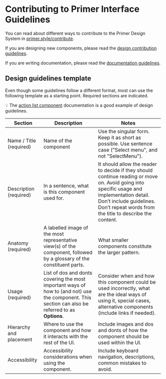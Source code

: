 # Contributing to Primer Interface Guidelines

You can read about different ways to contribute to the Primer Design System in [primer.style/contribute](https://primer.style/contribute/how-to-contribute).

If you are designing new components, please read the [design contribution guidelines](https://primer.style/contribute/design).

If you are writing documentation, please read the [documentation guidelines](https://primer.style/contribute/documentation).

## Design guidelines template
Even though some guidelines follow a different format, most can use the following template as a starting point. Required sections are indicated.

💡 The [action list component](https://primer.style/components/action-list) documentation is a good example of design guidelines.

| Section                  | Description                                                                        | Notes                                                                                                                                           |
|--------------------------|-------------------------------------------------------------------------------------------------------------------------------------------------|-------------------------------------------------------------------------------------------------------------------------------------------------|
| Name / Title (required)         | Name of the component                                                                                                        | Use the singular form. Keep it as short as possible. Use sentence case ("Select menu", and not "SelectMenu").                                                                                                   |
| Description (required)  | In a sentence, what is this component used for.                      | It should allow the reader to decide if they should continue reading or move on. Avoid going into specific usage and implementation detail. Don’t include guidelines. Don’t repeat words from the title to describe the content. |
| Anatomy (required)       | A labelled image of the most representative view(s) of the component, followed by a glossary of the constituent parts.                                                               | What smaller components constitute the larger pattern.                  |
| Usage (required)         | List of dos and donts covering the most important ways of how to (and not) use the component. This section can also be referred to as **Options**.        | Consider when and how this component could be used incorrectly, what are the ideal ways of using it, special cases, alternative components (include links if needed).                                        |
| Hierarchy and placement            | Where to use the component and how it interacts with the rest of the UI.                                                                              | Include images and dos and donts of how the component should be used within the UI.         |
| Accessibility            | Accessibility considerations when using the component.                                                                              | Include keyboard navigation, descriptions, common mistakes to avoid.         |
